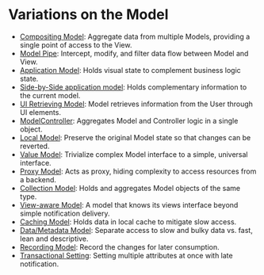 # Variations on the Model

   * [Compositing Model](compositing_model.md): Aggregate data from multiple Models, providing a single point of access to the View.
   * [Model Pipe](model_pipe.md): Intercept, modify, and filter data flow between Model and View.
   * [Application Model](03_application_model.md): Holds visual state to complement business logic state.
   * [Side-by-Side application model](04_side_by_side_application_model.md): Holds complementary information to the current model.
   * [UI Retrieving Model](ui_retrieving_model.md): Model retrieves information from the User through UI elements.
   * [ModelController](model_controller.md): Aggregates Model and Controller logic in a single object.
   * [Local Model](local_model.md): Preserve the original Model state so that changes can be reverted.
   * [Value Model](value_model.md): Trivialize complex Model interface to a simple, universal interface.
   * [Proxy Model](proxy_model.md): Acts as proxy, hiding complexity to access resources from a backend.
   * [Collection Model](collection_model.md): Holds and aggregates Model objects of the same type.
   * [View-aware Model](view_aware_model.md): A model that knows its views interface beyond simple notification delivery.
   * [Caching Model](caching_model.md): Holds data in local cache to mitigate slow access.
   * [Data/Metadata Model](data_metadata_model.md): Separate access to slow and bulky data vs. fast, lean and descriptive.
   * [Recording Model](recording_model.md): Record the changes for later consumption.
   * [Transactional Setting](transactional_setting.md): Setting multiple attributes at once with late notification.


